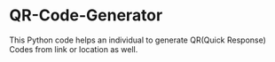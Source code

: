 # QR-Code-Generator
This Python code helps an individual to generate QR(Quick Response) Codes from link or location as well.
